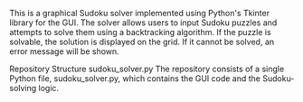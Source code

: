 This is a graphical Sudoku solver implemented using Python's Tkinter library for the GUI. The solver allows users to input Sudoku puzzles and attempts to solve them using a backtracking algorithm. If the puzzle is solvable, the solution is displayed on the grid. If it cannot be solved, an error message will be shown.

Repository Structure
sudoku_solver.py The repository consists of a single Python file, sudoku_solver.py, which contains the GUI code and the Sudoku-solving logic.
